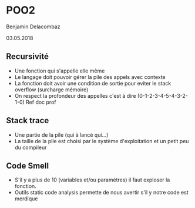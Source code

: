 # POO2

Benjamin Delacombaz

03.05.2018

## Recursivité

* Une fonction qui s'appelle elle même
* Le langage doit pouvoir gérer la pile des appels avec contexte
* La fonction doit avoir une condition de sortie pour eviter le stack overflow (surcharge mémoire)
* On respect la profondeur des appelles c'est à dire (0-1-2-3-4-5-4-3-2-1-0) Ref doc prof

## Stack trace

* Une partie de la pile (qui à lancé qui...)
* La taille de la pile est choisi par le système d'exploitation et un petit peu du compileur

## Code Smell

* S'il y a plus de 10 (variables et/ou paramètres) il faut exploser la fonction.
* Outils static code analysis permette de nous avertir s'il y notre code est merdique

